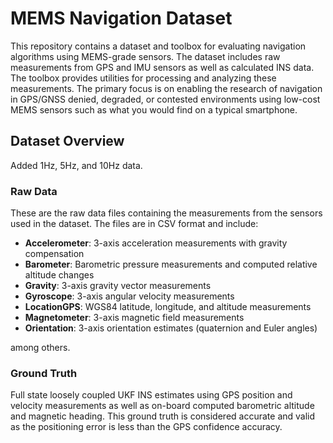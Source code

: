 # MEMS Navigation Dataset
This repository contains a dataset and toolbox for evaluating navigation algorithms using MEMS-grade sensors. The dataset includes raw measurements from GPS and IMU sensors as well as calculated INS data. The toolbox provides utilities for processing and analyzing these measurements. The primary focus is on enabling the research of navigation in GPS/GNSS denied, degraded, or contested environments using low-cost MEMS sensors such as what you would find on a typical smartphone.

## Dataset Overview

Added 1Hz, 5Hz, and 10Hz data.

### Raw Data

These are the raw data files containing the measurements from the sensors used in the dataset. The files are in CSV format and include:

- **Accelerometer**: 3-axis acceleration measurements with gravity compensation
- **Barometer**: Barometric pressure measurements and computed relative altitude changes
- **Gravity**: 3-axis gravity vector measurements
- **Gyroscope**: 3-axis angular velocity measurements
- **LocationGPS**: WGS84 latitude, longitude, and altitude measurements
- **Magnetometer**: 3-axis magnetic field measurements
- **Orientation**: 3-axis orientation estimates (quaternion and Euler angles)

among others.

### Ground Truth

Full state loosely coupled UKF INS estimates using GPS position and velocity measurements as well as on-board computed barometric altitude and magnetic heading. This ground truth is considered accurate and valid as the positioning error is less than the GPS confidence accuracy.

